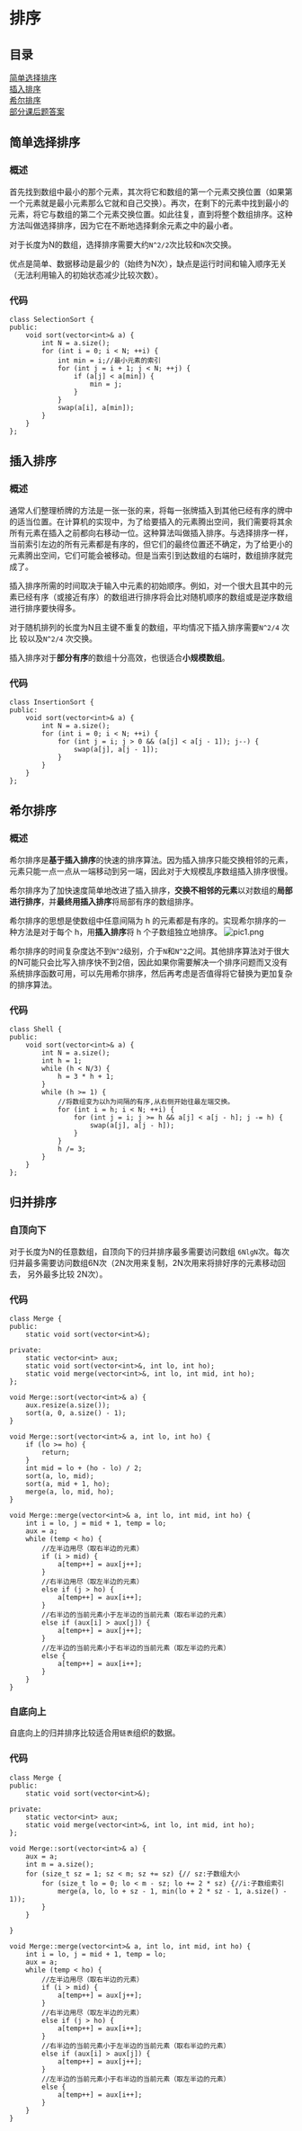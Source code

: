 # 排序

## 目录

[简单选择排序](#简单选择排序)\
[插入排序](#插入排序)\
[希尔排序](#希尔排序)\
[部分课后题答案](#部分课后题答案)

## 简单选择排序

### 概述

首先找到数组中最小的那个元素，其次将它和数组的第一个元素交换位置（如果第一个元素就是最小元素那么它就和自己交换）。再次，在剩下的元素中找到最小的元素，将它与数组的第二个元素交换位置。如此往复，直到将整个数组排序。这种方法叫做选择排序，因为它在不断地选择剩余元素之中的最小者。
  
对于长度为N的数组，选择排序需要大约`N^2/2`次比较和`N`次交换。

优点是简单、数据移动是最少的（始终为N次），缺点是运行时间和输入顺序无关（无法利用输入的初始状态减少比较次数）。

### 代码

```
class SelectionSort {
public:
    void sort(vector<int>& a) {
        int N = a.size();
        for (int i = 0; i < N; ++i) {
            int min = i;//最小元素的索引
            for (int j = i + 1; j < N; ++j) {
                if (a[j] < a[min]) {
                    min = j;
                }
            }
            swap(a[i], a[min]);
        }
    }
};
```

## 插入排序

### 概述

通常人们整理桥牌的方法是一张一张的来，将每一张牌插入到其他已经有序的牌中的适当位置。在计算机的实现中，为了给要插入的元素腾出空间，我们需要将其余所有元素在插入之前都向右移动一位。这种算法叫做插入排序。与选择排序一样，当前索引左边的所有元素都是有序的，但它们的最终位置还不确定，为了给更小的元素腾出空间，它们可能会被移动。但是当索引到达数组的右端时，数组排序就完成了。

插入排序所需的时间取决于输入中元素的初始顺序。例如，对一个很大且其中的元素已经有序（或接近有序）的数组进行排序将会比对随机顺序的数组或是逆序数组进行排序要快得多。

对于随机排列的长度为N且主键不重复的数组，平均情况下插入排序需要`N^2/4` 次比 较以及`N^2/4` 次交换。

插入排序对于**部分有序**的数组十分高效，也很适合**小规模数组**。

### 代码

```
class InsertionSort {
public:
    void sort(vector<int>& a) {
        int N = a.size();
        for (int i = 0; i < N; ++i) {
            for (int j = i; j > 0 && (a[j] < a[j - 1]); j--) {
                swap(a[j], a[j - 1]);
            }
        }
    }
};

```

## 希尔排序

### 概述
希尔排序是**基于插入排序**的快速的排序算法。因为插入排序只能交换相邻的元素，元素只能一点一点从一端移动到另一端，因此对于大规模乱序数组插入排序很慢。

希尔排序为了加快速度简单地改进了插入排序，**交换不相邻的元素**以对数组的**局部进行排序**，并**最终用插入排序**将局部有序的数组排序。

希尔排序的思想是使数组中任意间隔为 h 的元素都是有序的。实现希尔排序的一种方法是对于每个 h，用**插入排序**将 h 个子数组独立地排序。
![pic1.png](https://github.com/hahadarenwo/Algorithm_4th/blob/main/picture/pic1.png)

希尔排序的时间复杂度达不到`N^2`级别，介于`N`和`N^2`之间。其他排序算法对于很大的N可能只会比写入排序快不到2倍，因此如果你需要解决一个排序问题而又没有系统排序函数可用，可以先用希尔排序，然后再考虑是否值得将它替换为更加复杂的排序算法。

### 代码

```
class Shell {
public:
    void sort(vector<int>& a) {
        int N = a.size();
        int h = 1;
        while (h < N/3) {
            h = 3 * h + 1;
        }
        while (h >= 1) {
            //将数组变为以h为间隔的有序,从右侧开始往最左端交换。
            for (int i = h; i < N; ++i) {
                for (int j = i; j >= h && a[j] < a[j - h]; j -= h) {
                    swap(a[j], a[j - h]);
                }
            }
            h /= 3;
        }
    }
};
```

## 归并排序

### 自顶向下
对于长度为N的任意数组，自顶向下的归并排序最多需要访问数组 `6NlgN`次。每次归并最多需要访问数组6N次（2N次用来复制，2N次用来将排好序的元素移动回去， 另外最多比较 2N次）。
### 代码
```
class Merge {
public:
    static void sort(vector<int>&);

private:
    static vector<int> aux;
    static void sort(vector<int>&, int lo, int ho);
    static void merge(vector<int>&, int lo, int mid, int ho);
};

void Merge::sort(vector<int>& a) {
    aux.resize(a.size());
    sort(a, 0, a.size() - 1);
}

void Merge::sort(vector<int>& a, int lo, int ho) {
    if (lo >= ho) {
        return;
    }
    int mid = lo + (ho - lo) / 2;
    sort(a, lo, mid);
    sort(a, mid + 1, ho);
    merge(a, lo, mid, ho);
}

void Merge::merge(vector<int>& a, int lo, int mid, int ho) {
    int i = lo, j = mid + 1, temp = lo;
    aux = a;
    while (temp < ho) {
        //左半边用尽（取右半边的元素）
        if (i > mid) {
            a[temp++] = aux[j++];
        }
        //右半边用尽（取左半边的元素）
        else if (j > ho) {
            a[temp++] = aux[i++];
        }
        //右半边的当前元素小于左半边的当前元素（取右半边的元素）
        else if (aux[i] > aux[j]) {
            a[temp++] = aux[j++];
        }
        //左半边的当前元素小于右半边的当前元素（取左半边的元素）
        else {
            a[temp++] = aux[i++];
        }
    }
}

```

### 自底向上
自底向上的归并排序比较适合用`链表`组织的数据。

### 代码
```
class Merge {
public:
    static void sort(vector<int>&);

private:
    static vector<int> aux;
    static void merge(vector<int>&, int lo, int mid, int ho);
};

void Merge::sort(vector<int>& a) {
    aux = a;
    int m = a.size();
    for (size_t sz = 1; sz < m; sz += sz) {// sz:子数组大小
        for (size_t lo = 0; lo < m - sz; lo += 2 * sz) {//i:子数组索引
            merge(a, lo, lo + sz - 1, min(lo + 2 * sz - 1, a.size() - 1));
        }
    }
    
}

void Merge::merge(vector<int>& a, int lo, int mid, int ho) {
    int i = lo, j = mid + 1, temp = lo;
    aux = a;
    while (temp < ho) {
        //左半边用尽（取右半边的元素）
        if (i > mid) {
            a[temp++] = aux[j++];
        }
        //右半边用尽（取左半边的元素）
        else if (j > ho) {
            a[temp++] = aux[i++];
        }
        //右半边的当前元素小于左半边的当前元素（取右半边的元素）
        else if (aux[i] > aux[j]) {
            a[temp++] = aux[j++];
        }
        //左半边的当前元素小于右半边的当前元素（取左半边的元素）
        else {
            a[temp++] = aux[i++];
        }
    }
}
```
